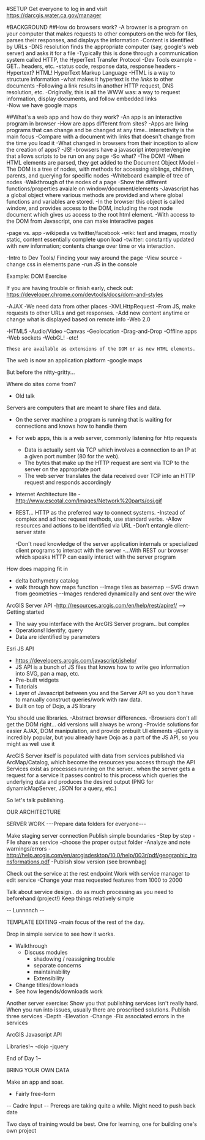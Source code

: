 #SETUP
  Get everyone to log in and visit https://darcgis.water.ca.gov/manager

#BACKGROUND
##How do browsers work? 
  -A browser is a program on your computer that makes requests to other computers on the web for files, parses their responses, and displays the information
  -Content is identified by URLs
  -DNS resolution finds the appropriate computer (say, google's web server) and asks it for a file
  -Typically this is done through a communication system called HTTP, the HyperText Transfer Protocol
    -Dev Tools example
      -GET.. headers, etc.
      -status code, response data, response headers
  -Hypertext? HTML! HyperText Markup Language
    -HTML is a way to structure information
      -what makes it hypertext is the *links* to other documents
      -Following a link results in another HTTP request, DNS resolution, etc.
    -Originally, this is all the WWW was: a way to request information, display documents, and follow embedded links   
    -Now we have google maps 
  
##What's a web app and how do they work?
  -An app is an interactive program in browser
  -How are apps different from sites? 
  -Apps are living programs that can change and be changed at any time.. interactivity is the main focus
    -Compare with a document with links that doesn't change from the time you load it
  -What changed in browsers from their inception to allow the creation of apps?
  -JS! 
    -browsers have a javascript interpreter/engine that allows scripts to be run on any page
      -So what?
  -The DOM!
    -When HTML elements are parsed, they get added to the Document Object Model
    -The DOM is a tree of nodes, with methods for accessing siblings, children, parents, and querying for specific nodes
      -Whiteboard example of tree of nodes
      -Walkthrough of the nodes of a page
      -Show the different functions/properties avaiale on window/document/elements
    -Javascript has a global object where various methods are provided and where global functions and variables are stored.
    -In the browser this object is called window, and provides access to the DOM, including the root node document which gives us access to the root html element.
    -With access to the DOM from Javascript, one can make interactive pages 

  -page vs. app
  -wikipedia vs twitter/facebook
    -wiki: text and images, mostly static, content essentially complete upon load
    -twitter: constantly updated with new information; contents change over time or via interaction.

  -Intro to Dev Tools/ Finding your way around the page
    -View source
    -change css in elements pane
    -run JS in the console


  Example: DOM Exercise

  If you are having trouble or finish early, check out:
    https://developer.chrome.com/devtools/docs/dom-and-styles

    
       
  -AJAX
    -We need data from other places
    -XMLHttpRequest
    -From JS, make requests to other URLs and get responses.
    -Add new content anytime or change what is displayed based on remote info
    -Web 2.0

  -HTML5
    -Audio/Video
    -Canvas
    -Geolocation
    -Drag-and-Drop
    -Offline apps
    -Web sockets
    -WebGL!
    -etc!

    These are available as extensions of the DOM or as new HTML elements.

  The web is now an application platform
    -google maps

But before the nitty-gritty...

Where do sites come from?
  - Old talk

Servers are computers that are meant to share files and data.
  - On the server machine a program is running that is waiting for connections and knows how to handle them
  - For web apps, this is a web server, commonly listening for http requests
    - Data is actually sent via TCP which involves a connection to an IP at a given port number (80 for the web).
    - The bytes that make up the HTTP request are sent via TCP to the server on the appropriate port
    - The web server translates the data received over TCP into an HTTP request and responds accordingly

  - Internet Architecture lite
    -http://www.escotal.com/Images/Network%20parts/osi.gif
  - REST... HTTP as the preferred way to connect systems.
    -Instead of complex and ad hoc request methods, use standard verbs.
    -Allow resources and actions to be identified via URL
    -Don't entangle client-server state

    -Don't need knowledge of the server application internals or specialized client programs to interact with the server
    -...With REST our browser which speaks HTTP can easily interact with the server program
 
How does mapping fit in
  - delta bathymetry catalog
  - walk through how maps function
    --Image tiles as basemap
    --SVG drawn from geometries
    --Images rendered dynamically and sent over the wire

ArcGIS Server API
  -http://resources.arcgis.com/en/help/rest/apiref/ --> Getting started
  - The way you interface with the ArcGIS Server program.. but complex
  - Operations! Identify, query
  - Data are identified by parameters

Esri JS API
  - https://developers.arcgis.com/javascript/jshelp/
  - JS API is a bunch of JS files that knows how to write geo information into SVG, pan a map, etc.
  - Pre-built widgets
  - Tutorials
  - Layer of Javascript between you and the Server API so you don't have to manually construct queries/work with raw data.
  - Built on top of Dojo, a JS library

You should use libraries.
  -Abstract browser differences.
    -Browsers don't all get the DOM right... old versions will always be wrong
    -Provide solutions for easier AJAX, DOM manipulation, and provide prebuilt UI elements
  -jQuery is incredibly popular, but you already have Dojo as a part of the JS API, so you might as well use it


ArcGIS Server itself is populated with data from services published via ArcMap/Catalog, which become the resources you access through the API
  Services exist as processes running on the server.. when the server gets a request for a service
  It passes control to this process which queries the underlying data and produces the desired output
  (PNG for dynamicMapServer, JSON for a query, etc.)

So let's talk publishing.


OUR ARCHITECTURE

SERVER WORK
---Prepare data folders for everyone---

Make staging server connection
Publish simple boundaries
  -Step by step
  -File share as service
  -choose the proper output folder
  -Analyze and note warnings/errors
  -http://help.arcgis.com/en/arcgisdesktop/10.0/help/003r/pdf/geographic_transformations.pdf
  -Publish slow version (see brownbag)
 
Check out the service at the rest endpoint
Work with service manager to edit service
  -Change your max requested features from 1000 to 2000

Talk about service design.. do as much processing as you need to beforehand (project!)
Keep things relatively simple

  
-- Lunnnnch --

TEMPLATE EDITING
  -main focus of the rest of the day.


Drop in simple service to see how it works.
  - Walkthrough
    - Discuss modules
      - shadowing / reassigning trouble
      - separate concerns
      - maintainability
      - Extensibility
  - Change titles/downloads
  - See how legends/downloads work


Another server exercise:
Show you that publishing services isn't really hard. When you run into issues, usually there are proscribed solutions.
Publish three services
  -Depth
  -Elevation
  -Change
  -Fix associated errors in the services

ArcGIS Javascript API

Libraries!~
  -dojo
  -jquery


End of Day 1~



BRING YOUR OWN DATA

Make an app and soar.
  - Fairly free-form

-- Cadre Input --
Prereqs are taking quite a while. Might need to push back date

Two days of training would be best. One for learning, one for building one's own project
